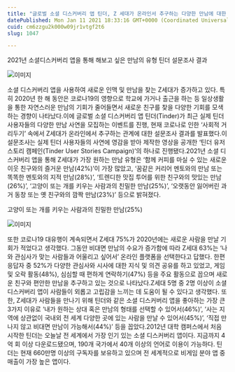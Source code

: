 ```yaml
---
title: "글로벌 소셜 디스커버리 앱 틴더, Z 세대가 온라인서 추구하는 다양한 만남에 대한 조사 결과 발표"
datePublished: Mon Jan 11 2021 18:33:16 GMT+0000 (Coordinated Universal Time)
cuid: cm6zzgu2k000w09jr1vtgf2t6
slug: 1047

---
```



2021년 소셜디스커버리 앱을 통해 해보고 싶은 만남의 유형 틴더 설문조사 결과

![이미지](https://cdn.hashnode.com/res/hashnode/image/upload/v1739248188709/e5fa88b5-d18e-4ed7-9311-629da27c4e3f.jpeg)

소셜 디스커버리 앱을 사용하여 새로운 인맥 및 만남을 찾는 Z세대가 증가하고 있다. 특히 2020년 한 해 동안은 코로나19의 영향으로 학교에 가거나 출근을 하는 등 일상생활을 통한 자연스러운 만남의 기회가 줄어들면서 새로운 친구를 찾을 다양한 기회를 모색하는 경향이 나타났다.이에 글로벌 소셜 디스커버리 앱 틴더(Tinder)가 최근 실제 틴더 사용자들의 다양한 만남 사연을 모집하는 이벤트를 진행, 현재 코로나로 인한 ‘사회적 거리두기’ 속에서 Z세대가 온라인에서 추구하는 관계에 대한 설문조사 결과를 발표했다.이 설문조사는 실제 틴더 사용자들의 사연에 영감을 받아 제작한 영상을 공개한 ‘틴더 유저 스토리 캠페인(Tinder User Stories Campaign)’의 하나로 진행됐다.2021년 소셜 디스커버리 앱을 통해 Z세대가 가장 원하는 만남 유형은 ‘함께 커피를 마실 수 있는 새로운 이웃 친구와의 즐거운 만남(42%)’이 가장 많았고, ‘꿈같은 커리어 멘토와의 만남 또는 똑똑한 멘토와의 지적 만남(28%)’, ‘트렌디한 맛집 투어를 위한 친구와의 맛있는 만남(26%)’, ‘고양이 또는 개를 키우는 사람과의 친밀한 만남(25%)’, ‘오랫동안 잃어버린 과거 동창 또는 옛 친구와의 깜짝 만남(23%)’ 등으로 밝혀졌다.

고양이 또는 개를 키우는 사람과의 친밀한 만남(25%)

![이미지](https://cdn.hashnode.com/res/hashnode/image/upload/v1739248190816/158a0263-b030-4106-b98e-42f10e462f19.jpeg)

또한 코로나19 대유행이 계속되면서 Z세대 75%가 2020년에는 새로운 사람을 만날 기회가 적었다고 생각했다. 그동안 비대면 만남의 수요가 증가함에 따라 Z세대 63%는 ‘나와 관심사가 맞는 사람들과 어울리고 싶어서’ 온라인 플랫폼을 선택한다고 답했다. 한편 응답자 중 52%가 다양한 관심사와 시사에 대한 지식 및 의견 공유를 하고 있었고, 게임 및 오락 활동(48%), 심심할 때 편하게 연락하기(47%) 등을 주요 활동으로 꼽으며 새로운 친구와 편안한 만남을 추구하고 있는 것으로 나타났다.Z세대 5명 중 2명 이상이 소셜 디스커버리 앱이 사람들이 외롭고 고립감을 느끼는 데 도움이 될 수 있다고 생각했다. 또한, Z세대가 사람들을 만나기 위해 틴더와 같은 소셜 디스커버리 앱을 좋아하는 가장 큰 3가지 이유로 ‘내가 원하는 상대 혹은 만남의 형태를 선택할 수 있어서(46%)’, ‘사는 지역에 상관없이 국내외 전 세계 다양한 곳에 있는 사람을 만날 수 있어서(45%)’, ‘직접 만나지 않고 비대면 만남이 가능해서(44%)’ 등을 꼽았다.2012년 대학 캠퍼스에서 처음 시작한 틴더는 오늘날 전 세계에서 가장 인기 있는 소셜 디스커버리 앱이다. 지금까지 4억 회 이상 다운로드됐으며, 190개 국가에서 40개 이상의 언어로 이용이 가능하다. 틴더는 현재 660만명 이상의 구독자를 보유하고 있으며 전 세계적으로 비게임 분야 앱 중 매출이 가장 높은 앱이다.